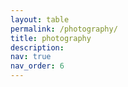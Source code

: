 ```yaml
---
layout: table
permalink: /photography/
title: photography
description: 
nav: true
nav_order: 6
---
```

